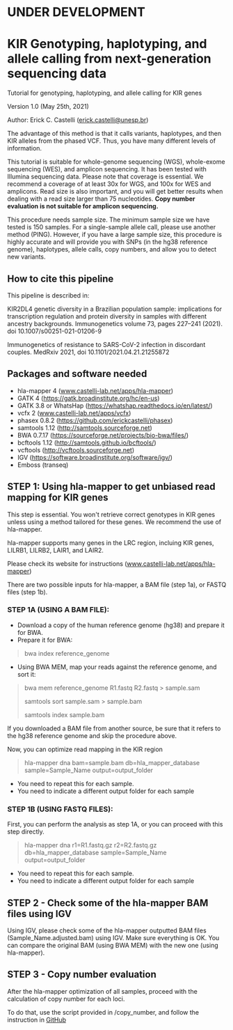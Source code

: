 # UNDER DEVELOPMENT

# KIR Genotyping, haplotyping, and allele calling from next-generation sequencing data
Tutorial for genotyping, haplotyping, and allele calling for KIR genes

Version 1.0 (May 25th, 2021)

Author: Erick C. Castelli (erick.castelli@unesp.br)

The advantage of this method is that it calls variants, haplotypes, and then KIR alleles from the phased VCF. Thus, you have many different levels of information.

This tutorial is suitable for whole-genome sequencing (WGS), whole-exome sequencing (WES), and amplicon sequencing. It has been tested with Illumina sequencing data. Please note that coverage is essential. We recommend a coverage of at least 30x for WGS, and 100x for WES and amplicons. Read size is also important, and you will get better results when dealing with a read size larger than 75 nucleotides. **Copy number evaluation is not suitable for amplicon sequencing.**

This procedure needs sample size. The minimum sample size we have tested is 150 samples. For a single-sample allele call, please use another method (PING). However, if you have a large sample size, this procedure is highly accurate and will provide you with SNPs (in the hg38 reference genome), haplotypes, allele calls, copy numbers, and allow you to detect new variants.


## How to cite this pipeline
This pipeline is described in:

KIR2DL4 genetic diversity in a Brazilian population sample: implications for transcription regulation and protein diversity in samples with different ancestry backgrounds. Immunogenetics volume 73, pages 227–241 (2021). doi 10.1007/s00251-021-01206-9

Immunogenetics of resistance to SARS-CoV-2 infection in discordant couples. MedRxiv 2021, doi 10.1101/2021.04.21.21255872

## Packages and software needed
- hla-mapper 4 (www.castelli-lab.net/apps/hla-mapper) 
- GATK 4 (https://gatk.broadinstitute.org/hc/en-us)
- GATK 3.8 or WhatsHap (https://whatshap.readthedocs.io/en/latest/)
- vcfx 2 (www.castelli-lab.net/apps/vcfx)
- phasex 0.8.2 (https://github.com/erickcastelli/phasex)
- samtools 1.12 (http://samtools.sourceforge.net)
- BWA 0.7.17 (https://sourceforge.net/projects/bio-bwa/files/)
- bcftools 1.12 (http://samtools.github.io/bcftools/)
- vcftools (http://vcftools.sourceforge.net)
- IGV (https://software.broadinstitute.org/software/igv/)
- Emboss (transeq)

## STEP 1: Using hla-mapper to get unbiased read mapping for KIR genes
This step is essential. You won't retrieve correct genotypes in KIR genes unless using a method tailored for these genes. We recommend the use of hla-mapper.

hla-mapper supports many genes in the LRC region, incluing KIR genes, LILRB1, LILRB2, LAIR1, and LAIR2.

Please check its website for instructions (www.castelli-lab.net/apps/hla-mapper)

There are two possible inputs for hla-mapper, a BAM file (step 1a), or FASTQ files (step 1b).
 
### STEP 1A (USING A BAM FILE): 
- Download a copy of the human reference genome (hg38) and prepare it for BWA.
- Prepare it for BWA:
> bwa index reference_genome
- Using BWA MEM, map your reads against the reference genome, and sort it:
> bwa mem reference_genome R1.fastq R2.fastq > sample.sam
> 
> samtools sort sample.sam > sample.bam
> 
> samtools index sample.bam

If you downloaded a BAM file from another source, be sure that it refers to the hg38 reference genome and skip the procedure above.

Now, you can optimize read mapping in the KIR region
> hla-mapper dna bam=sample.bam db=hla_mapper_database sample=Sample_Name output=output_folder
- You need to repeat this for each sample.
- You need to indicate a different output folder for each sample


### STEP 1B (USING FASTQ FILES): 
First, you can perform the analysis as step 1A, or you can proceed with this step directly.

> hla-mapper dna r1=R1.fastq.gz r2=R2.fastq.gz db=hla_mapper_database sample=Sample_Name output=output_folder
- You need to repeat this for each sample.
- You need to indicate a different output folder for each sample

## STEP 2 - Check some of the hla-mapper BAM files using IGV 
Using IGV, please check some of the hla-mapper outputted BAM files (Sample_Name.adjusted.bam) using IGV. Make sure everything is OK. You can compare the original BAM (using BWA MEM) with the new one (using hla-mapper).

## STEP 3 - Copy number evaluation
After the hla-mapper optimization of all samples, proceed with the calculation of copy number for each loci.

To do that, use the script provided in /copy_number, and follow the instruction in [GitHub](/copy_nuber/)


